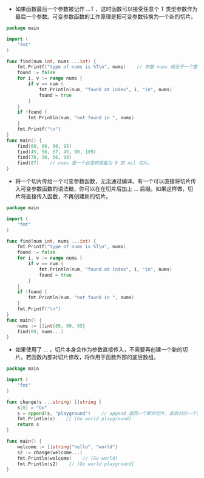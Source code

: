 * 如果函数最后一个参数被记作 ...T ，这时函数可以接受任意个 T 类型参数作为最后一个参数。可变参数函数的工作原理是把可变参数转换为一个新的切片。
```go
package main

import (
	"fmt"
)

func find(num int, nums ...int) {
	fmt.Printf("type of nums is %T\n", nums)    // 参数 nums 相当于一个整型切片。
	found := false
	for i, v := range nums {
		if v == num {
			fmt.Println(num, "found at index", i, "in", nums)
			found = true
		}
	}
	if !found {
		fmt.Println(num, "not found in ", nums)
	}
	fmt.Printf("\n")
}
func main() {
	find(89, 89, 90, 95)
	find(45, 56, 67, 45, 90, 109)
	find(78, 38, 56, 98)
	find(87)    // nums 是一个长度和容量为 0 的 nil 切片。
}
```
* 将一个切片传给一个可变参数函数，无法通过编译。有一个可以直接将切片传入可变参数函数的语法糖，你可以在在切片后加上 ... 后缀。如果这样做，切片将直接传入函数，不再创建新的切片。
```go
package main

import (
	"fmt"
)

func find(num int, nums ...int) {
	fmt.Printf("type of nums is %T\n", nums)
	found := false
	for i, v := range nums {
		if v == num {
			fmt.Println(num, "found at index", i, "in", nums)
			found = true
		}
	}
	if !found {
		fmt.Println(num, "not found in ", nums)
	}
	fmt.Printf("\n")
}
func main() {
	nums := []int{89, 90, 95}
	find(89, nums...)
}
```
* 如果使用了 ... ，切片本身会作为参数直接传入，不需要再创建一个新的切片。若函数内部对切片修改，将作用于函数外部的底层数组。
```go
package main

import (
	"fmt"
)

func change(s ...string) []string {
	s[0] = "Go"
	s = append(s, "playground")    // append 返回一个新的切片，底层对应一个新的数组
	fmt.Println(s)    // [Go world playground]
	return s
}

func main() {
	welcome := []string{"hello", "world"}
	s2 := change(welcome...)
	fmt.Println(welcome)    // [Go world]
	fmt.Println(s2)    // [Go world playground]
}
```